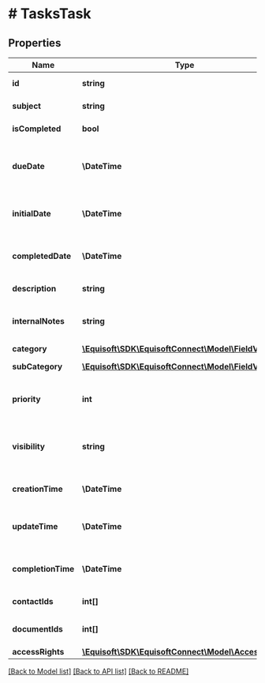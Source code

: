# # TasksTask

## Properties

Name | Type | Description | Notes
------------ | ------------- | ------------- | -------------
**id** | **string** | Unique numerical identifier. |
**subject** | **string** | Subject/Title of the Event. |
**isCompleted** | **bool** | Is the task completed/done. |
**dueDate** | **\DateTime** | Date the task is expected to be done. As defined by full-date - RFC3339. | [optional]
**initialDate** | **\DateTime** | Date the task was initially started. As defined by full-date - RFC3339. | [optional]
**completedDate** | **\DateTime** | Date the task was completed / done. As defined by full-date - RFC3339. | [optional]
**description** | **string** | Public description of the Event. | [optional]
**internalNotes** | **string** | Internal notes on the Event. Not synced on remote sources. | [optional]
**category** | [**\Equisoft\SDK\EquisoftConnect\Model\FieldValue**](FieldValue.md) | Event category. | [optional]
**subCategory** | [**\Equisoft\SDK\EquisoftConnect\Model\FieldValue**](FieldValue.md) | Event sub category. | [optional]
**priority** | **int** | Importance/Priority of an event or task. 5 is the most important. |
**visibility** | **string** | Confidentiality level of the Event (private or not). [NORMAL, PRIVATE]. |
**creationTime** | **\DateTime** | Creation time. As defined by date-time - RFC3339. | [optional]
**updateTime** | **\DateTime** | Date time of last modification. As defined by date-time - RFC3339. | [optional]
**completionTime** | **\DateTime** | Completion time. As defined by date-time - RFC3339. | [optional]
**contactIds** | **int[]** | IDs of the contacts linked to this Task. | [optional]
**documentIds** | **int[]** | IDs of the documents linked to this Task. | [optional]
**accessRights** | [**\Equisoft\SDK\EquisoftConnect\Model\AccessRights**](AccessRights.md) |  |

[[Back to Model list]](../../README.md#models) [[Back to API list]](../../README.md#endpoints) [[Back to README]](../../README.md)
